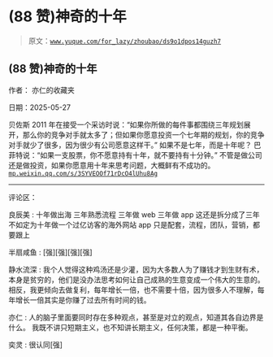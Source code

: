 # (88 赞)神奇的十年

> 原文：[`www.yuque.com/for_lazy/zhoubao/ds9o1dpos14guzh7`](https://www.yuque.com/for_lazy/zhoubao/ds9o1dpos14guzh7)

## (88 赞)神奇的十年

作者： 亦仁的收藏夹

日期：2025-05-27

贝佐斯 2011 年在接受一个采访时说：“如果你所做的每件事都围绕三年规划展开，那么你的竞争对手就太多了；但如果你愿意投资一个七年期的规划，你的竞争对手就少了很多，因为很少有公司愿意这样干。”
如果不是七年，而是十年呢？ 巴菲特说：“如果一支股票，你不愿意持有十年，就不要持有十分钟。”
不管是做公司还是做投资，如果你愿意用十年来思考问题，大概鲜有不成功的。 [`mp.weixin.qq.com/s/3SYVEOOf71rDcO4lUhu8Ag`](https://mp.weixin.qq.com/s/3SYVEOOf71rDcO4lUhu8Ag)

* * *

评论区：

良辰美 : 十年做出海 三年熟悉流程 三年做 web 三年做 app 这还是拆分成了三年 不如定为十年做一个过亿访客的海外网站 app 只是配套，流程，团队，营销，都要跟上

半扇咸鱼 : [强][强][强][强]

静水流深 : 我个人觉得这种鸡汤还是少灌，因为大多数人为了赚钱才到生财有术，本身是贫穷的，他们是没办法思考如何让自己成熟的生意变成一个伟大的生意的。相反，我更倾向去做复利，每年增长一倍，也不需要十倍，因为很多人不理解，每年增长一倍其实是你赚了过去所有时间的钱。

亦仁 : 人的脑子里面要同时存在多种观点，甚至是对立的观点，知道其各自边界是什么。 我既不讲只短期主义，也不知讲长期主义，任何决策，都是一种平衡。

奕灵 : 很认同[强]